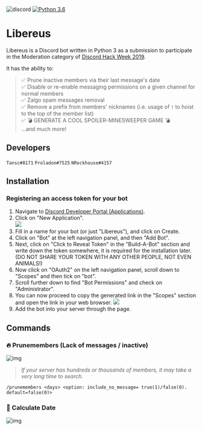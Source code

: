 ![discord](https://discordapp.com/api/guilds/445157253385814016/widget.png?style=shield)
[![Python 3.6](https://img.shields.io/badge/python-3.6-blue.svg)](https://www.python.org/downloads/release/python-360/)
# Libereus
Libereus is a Discord bot written in Python 3 as a submission to participate in the Moderation category of [Discord Hack Week 2019](https://blog.discordapp.com/discord-community-hack-week-build-and-create-alongside-us-6b2a7b7bba33).

It has the ability to:
> ✅ Prune inactive members via their last message's date  
> ✅ Disable or re-enable messaging permissions on a given channel for normal members  
> ✅ Zalgo spam messages removal  
> ✅ Remove a prefix from members' nicknames (i.e. usage of `!` to hoist to the top of the member list)  
> ✅ 💣 GENERATE A COOL SPOILER-MINESWEEPER GAME 💣  
> ...and much more!

## Developers
`Tansc#8171` `Proladon#7525` `NRockhouse#4157`

## Installation
### Registering an access token for your bot
1. Navigate to [Discord Developer Portal (Applications)](https://discordapp.com/developers/applications/).
1. Click on "New Application".  
![](https://i.imgur.com/5SSK14E.jpg)
1. Fill in a name for your bot (or just "Libereus"), and click on Create.
1. Click on "Bot" at the left navigation panel, and then "Add Bot".
1. Next, click on "Click to Reveal Token" in the "Build-A-Bot" section and write down the token somewhere, it is required for the installation later. (DO NOT SHARE YOUR TOKEN WITH ANY OTHER PEOPLE, NOT EVEN ANIMALS!)
1. Now click on "OAuth2" on the left navigation panel, scroll down to "Scopes" and then tick on "bot".
1. Scroll further down to find "Bot Permissions" and check on "Administrator".
1. You can now proceed to copy the generated link in the "Scopes" section and open the link in your web browser.
![](https://i.imgur.com/V5kwpNN.jpg)
1. Add the bot into your server through the page.

## Commands
### 🔥 Prunemembers (Lack of messages / inactive)
![img](https://i.imgur.com/rv4vWvW.gif)

> _*If your server has hundreds or thousands of members, it may take a very long time to search.*_
```
/prunemembers <days> <option: include_no_message= true(1)/false(0). default=false(0)>
```

### 📅 Calculate Date
![img](https://i.imgur.com/4gRlUrZ.gif)
